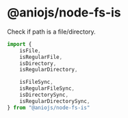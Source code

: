 # @aniojs/node-fs-is

Check if path is a file/directory.

```js
import {
	isFile,
	isRegularFile,
	isDirectory,
	isRegularDirectory,

	isFileSync,
	isRegularFileSync,
	isDirectorySync,
	isRegularDirectorySync,
} from "@aniojs/node-fs-is"
```

